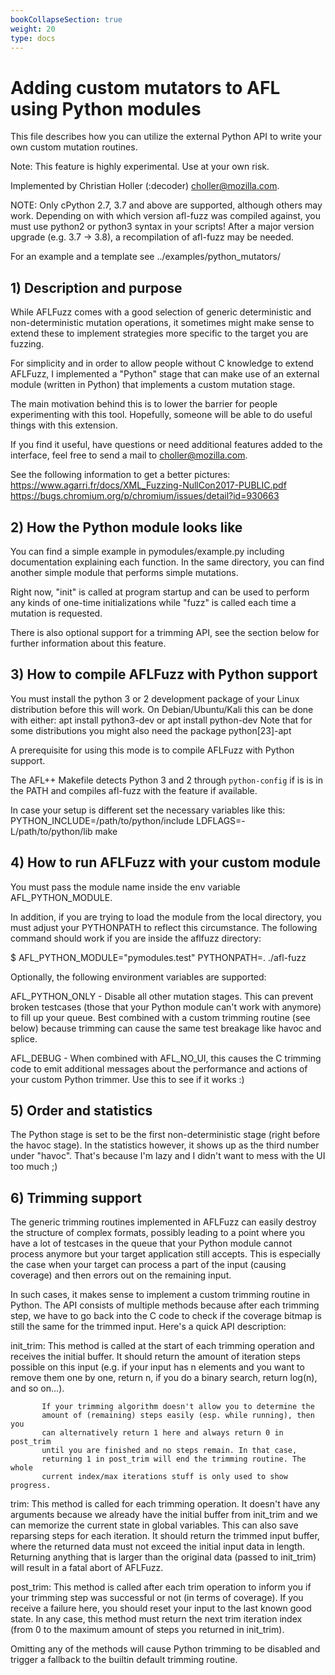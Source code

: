 ```yaml
---
bookCollapseSection: true
weight: 20
type: docs
---
```


# Adding custom mutators to AFL using Python modules

  This file describes how you can utilize the external Python API to write
  your own custom mutation routines.

  Note: This feature is highly experimental. Use at your own risk.

  Implemented by Christian Holler (:decoder) <choller@mozilla.com>.

  NOTE: Only cPython 2.7, 3.7 and above are supported, although others may work.
  Depending on with which version afl-fuzz was compiled against, you must use
  python2 or python3 syntax in your scripts!
  After a major version upgrade (e.g. 3.7 -> 3.8), a recompilation of afl-fuzz may be needed.

  For an example and a template see ../examples/python_mutators/


## 1) Description and purpose

While AFLFuzz comes with a good selection of generic deterministic and
non-deterministic mutation operations, it sometimes might make sense to extend
these to implement strategies more specific to the target you are fuzzing.

For simplicity and in order to allow people without C knowledge to extend
AFLFuzz, I implemented a "Python" stage that can make use of an external
module (written in Python) that implements a custom mutation stage.

The main motivation behind this is to lower the barrier for people
experimenting with this tool. Hopefully, someone will be able to do useful
things with this extension.

If you find it useful, have questions or need additional features added to the
interface, feel free to send a mail to <choller@mozilla.com>.

See the following information to get a better pictures:
  https://www.agarri.fr/docs/XML_Fuzzing-NullCon2017-PUBLIC.pdf
  https://bugs.chromium.org/p/chromium/issues/detail?id=930663


## 2) How the Python module looks like

You can find a simple example in pymodules/example.py including documentation
explaining each function. In the same directory, you can find another simple
module that performs simple mutations.

Right now, "init" is called at program startup and can be used to perform any
kinds of one-time initializations while "fuzz" is called each time a mutation
is requested.

There is also optional support for a trimming API, see the section below for
further information about this feature.


## 3) How to compile AFLFuzz with Python support

You must install the python 3 or 2 development package of your Linux
distribution before this will work. On Debian/Ubuntu/Kali this can be done
with either:
  apt install python3-dev
or
  apt install python-dev
Note that for some distributions you might also need the package python[23]-apt

A prerequisite for using this mode is to compile AFLFuzz with Python support.

The AFL++ Makefile detects Python 3 and 2 through `python-config` if is is in the PATH
and compiles afl-fuzz with the feature if available.

In case your setup is different set the necessary variables like this:
PYTHON_INCLUDE=/path/to/python/include LDFLAGS=-L/path/to/python/lib make


## 4) How to run AFLFuzz with your custom module

You must pass the module name inside the env variable AFL_PYTHON_MODULE.

In addition, if you are trying to load the module from the local directory,
you must adjust your PYTHONPATH to reflect this circumstance. The following
command should work if you are inside the aflfuzz directory:

$ AFL_PYTHON_MODULE="pymodules.test" PYTHONPATH=. ./afl-fuzz

Optionally, the following environment variables are supported:

AFL_PYTHON_ONLY - Disable all other mutation stages. This can prevent broken
                  testcases (those that your Python module can't work with
                  anymore) to fill up your queue. Best combined with a custom
                  trimming routine (see below) because trimming can cause the
                  same test breakage like havoc and splice.

AFL_DEBUG       - When combined with AFL_NO_UI, this causes the C trimming code
                  to emit additional messages about the performance and actions
                  of your custom Python trimmer. Use this to see if it works :)


## 5) Order and statistics

The Python stage is set to be the first non-deterministic stage (right before
the havoc stage). In the statistics however, it shows up as the third number
under "havoc". That's because I'm lazy and I didn't want to mess with the UI
too much ;)


## 6) Trimming support

The generic trimming routines implemented in AFLFuzz can easily destroy the
structure of complex formats, possibly leading to a point where you have a lot
of testcases in the queue that your Python module cannot process anymore but
your target application still accepts. This is especially the case when your
target can process a part of the input (causing coverage) and then errors out
on the remaining input.

In such cases, it makes sense to implement a custom trimming routine in Python.
The API consists of multiple methods because after each trimming step, we have
to go back into the C code to check if the coverage bitmap is still the same
for the trimmed input. Here's a quick API description:

init_trim: This method is called at the start of each trimming operation
           and receives the initial buffer. It should return the amount
           of iteration steps possible on this input (e.g. if your input
           has n elements and you want to remove them one by one, return n,
           if you do a binary search, return log(n), and so on...).

           If your trimming algorithm doesn't allow you to determine the
           amount of (remaining) steps easily (esp. while running), then you
           can alternatively return 1 here and always return 0 in post_trim
           until you are finished and no steps remain. In that case,
           returning 1 in post_trim will end the trimming routine. The whole
           current index/max iterations stuff is only used to show progress.

trim:      This method is called for each trimming operation. It doesn't
           have any arguments because we already have the initial buffer
           from init_trim and we can memorize the current state in global
           variables. This can also save reparsing steps for each iteration.
           It should return the trimmed input buffer, where the returned data
           must not exceed the initial input data in length. Returning anything
           that is larger than the original data (passed to init_trim) will
           result in a fatal abort of AFLFuzz.

post_trim: This method is called after each trim operation to inform you
           if your trimming step was successful or not (in terms of coverage).
           If you receive a failure here, you should reset your input to the
           last known good state.
           In any case, this method must return the next trim iteration index
           (from 0 to the maximum amount of steps you returned in init_trim).

Omitting any of the methods will cause Python trimming to be disabled and
trigger a fallback to the builtin default trimming routine.
